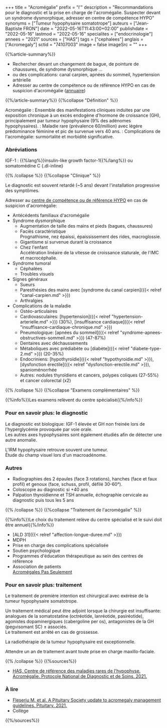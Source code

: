 +++
title = "Acromégalie"
prefix = "l'"
description = "Recommandations pour le diagnostic et la prise en charge de l'acromégalie. Suspecter devant un syndrome dysmorphique, adresser en centre de compétence HYPO"
synonyms = ["Tumeur hypophysaire somatotrope"]
auteurs = ["Jean-Baptiste FRON"]
date = "2022-05-16T11:43:00+02:00"
publishdate = "2022-05-16"
lastmod = "2022-05-16"
specialites = ["endocrinologie"]
annees = "2021"
sources = ["HAS"]
tags = ["cephalees"]
anglais = ["Acromegaly"]
sctid = "74107003"
image = false
imageSrc = ""
+++

{{%article-summary%}}

- Rechercher devant un changement de bague, de pointure de chaussures, de syndrome dysmorphique ...
- ou des complications: canal carpien, apnées du sommeil, hypertension artérielle
- Adresser au centre de compétence ou de référence HYPO en cas de suspicion d'acromégalie ([annuaire](http://www.firendo.fr/annuaire-des-membres-de-la-filiere/carte/document/))

{{%/article-summary%}}
{{%collapse "Définition" %}}

Acromégalie
: Ensemble des manifestations cliniques induites par une exposition chronique à un excès endogène d'hormone de croissance (GH), principalement par tumeur hypophysaire (9% des adénomes hypophysaires).
: Maladie rare (prévalence 60/million) avec légère prédominance féminine et pic de survenue vers 40 ans.
: Complications de l'acromégalie: surmortalité et morbidité significative.

### Abréviations

IGF-1
: {{%lang%}}insulin-like growth factor-1{{%/lang%}} ou somatomédine C
{.dl-inline}

{{% /collapse %}}
{{%collapse "Clinique" %}}

Le diagnostic est souvent retardé (~5 ans) devant l'installation progressive des symptômes.

Adresser au [centre de compétence ou de référence HYPO](http://www.firendo.fr/annuaire-des-membres-de-la-filiere/carte/document/) en cas de suspicion d'acromégalie:

- Antécédents familiaux d'acromégalie
- Syndrome dysmorphique
  - Augmentation de taille des mains et pieds (bagues, chaussures)
  - Faciès caractéristique  
    Prognathisme, nez épaissi, épaississement des rides, macroglossie.
  - Gigantisme si survenue durant la croissance
  - Chez l'enfant  
  Accélération linéaire de la vitesse de croissance staturale, de l'IMC et macrocéphalie.
- Syndrome tumoral
  - Céphalées
  - Troubles visuels
- Signes généraux
  - Sueurs
  - Paresthésies des mains avec [syndrome du canal carpien]({{< relref "canal-carpien.md" >}})
  - Arthralgies
- Complications de la maladie
  - Ostéo-articulaires
  - Cardiovasculaires: [hypertension]({{< relref "hypertension-arterielle.md" >}}) (30%), [insuffisance cardiaque]({{< relref "insuffisance-cardiaque-chronique.md" >}})
  - Pneumologique: [apnées du sommeil]({{< relref "syndrome-apnees-obstructives-sommeil.md" >}}) (47-87%)
  - Dentaires avec déchaussements
  - Métaboliques avec prédiabète ou [diabète]({{< relref "diabete-type-2.md" >}}) (20-35%)
  - Endocriniens: [hypothyroïdie]({{< relref "hypothyroidie.md" >}}), [dysfonction érectile]({{< relref "dysfonction-erectile.md" >}}), spanioménorrhée
  - Autres: nodules thyroïdiens et cancers, polypes coliques (27-55%) et cancer colorectal (x2)

{{% /collapse %}}
{{%collapse "Examens complémentaires" %}}

{{%info%}}Les examens relèvent du centre spécialisé{{%/info%}}

### Pour en savoir plus: le diagnostic

Le diagnostic est biologique: IGF-1 élevée et GH non freinée lors de l'hyperglycémie provoquée par voie orale.  
Les autres axes hypophysaires sont également étudiés afin de détecter une autre anomalie.

L'IRM hypophysaire retrouve souvent une tumeur.  
Étude du champ visuel lors d'un macroadénome.

### Autres

- Radiographies des 2 épaules (face 3 rotations), hanches (face et faux profil) et genoux (face, schuss, profil, défilé 30-60°).
- Coloscopie au diagnostic si +40 ans
- Palpation thyroïdienne et TSH annuelle, échographie cervicale au diagnostic puis tous les 5 ans

{{% /collapse %}}
{{%collapse "Traitement de l'acromégalie" %}}

{{%info%}}Le choix du traitement relève du centre spécialisé et le suivi doit être annuel{{%/info%}}

- [ALD 31]({{< relref "affection-longue-duree.md" >}})
- MDPH
- Prise en charge des complications spécialisée
- Soutien psychologique
- Programmes d'éducation thérapeutique au sein des centres de référence
- Association de patients  
  [Acromégales Pas Seulement](https://www.acromegalie-asso.org/)

### Pour en savoir plus: traitement

Le traitement de première intention est chirurgical avec exérèse de la tumeur hypophysaire somatotrope.

Un traitement médical peut être adjoint lorsque la chirurgie est insuffisante: analogues de la somatostatine (octréotide, lanréotide, pasiréotide), agonistes dopaminergiques (cabergoline per os), antagonistes de la GH (pegvisomant SC) ± associés.  
Le traitement est arrêté en cas de grossesse.

La radiothérapie de la tumeur hypophysaire est exceptionnelle.

Attendre un an de traitement avant toute prise en charge maxillo-faciale.

{{% /collapse %}}
{{%sources%}}

- [HAS, Centre de référence des maladies rares de l'hypophyse. Acromégalie. Protocole National de Diagnostic et de Soins. 2021.](https://www.has-sante.fr/jcms/p_3292767/fr/acromegalie)

### À lire

- [Fleseriu M. et al. A Pituitary Society update to acromegaly management guidelines. Pituitary. 2021.](https://link.springer.com/article/10.1007/s11102-020-01091-7)
- Collège

{{%/sources%}}
